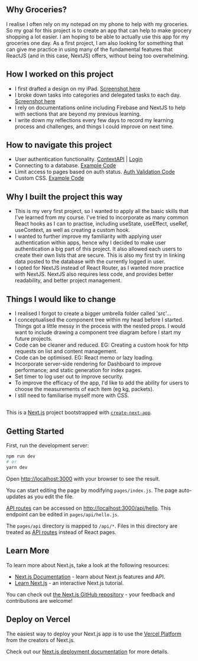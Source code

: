## Why Groceries?

I realise I often rely on my notepad on my phone to help with my groceries. So my goal for this project is to create an app that can help to make grocery shopping a lot easier. I am hoping to be able to actually use this app for my groceries one day. As a first project, I am also looking for something that can give me practice in using many of the fundamental features that ReactJS (and in this case, NextJS) offers, without being too overwhelming. 

## How I worked on this project

- I first drafted a design on my iPad. [Screenshot here](https://lh3.googleusercontent.com/XdW8GhJAzf7Bep7oHfQ7VKqbScX0w21U5vHNwNmrZmI2sPtCVa-mS9PbWIkt7P-R0jTCIT0pEyUUcVIZvttP-4vCaggdiX_J7fJ8KGm23nUWyJTaTnRnhZ8VgI3aKH4-RJWNLUiRJUwJLAls93K5sQk8e6pgCtY5wZcEBJOBo9hZcDV3HUJAB-br8XyE-wALXD51O0zfVu-JUxBid-d7NjMINAQAe1VpY5oOKeWQB_flCja4SIEZa_ZD8KoWSMScba4D6d1l_MWpm8fwf-xWUjfEmfxh_cfDPpJ3h5zeLEIi4uFZChi5SUssiUhG_K5NczW2rEZenKN_e7tNsjp_0BOES0QJnXrAl15iySz4IMi3fLSyq4nLtMKMGLSQ8S5uFL6RpQK2JAwEET31LJ3KtjljPTQLlVihnT80Q3KH5l6lMWZjmId0yJS-yUS5zC2JuZf2xWp97YlC268SFZ9Z1XmY-KyPlK2svveu3CXnbPdbrdGga2sspRBJcGSTWd5bHakO1hpkYX_W3Qzz1mXqcl5kxC_nfDMrckt8Ok1x5vY1ezcFu4xAq30o01DnigXhbAPXHEQsVuzu353MRrvT8X7Yaw1lKak6X__3VRG58F0pp__BHhaptmnyYgELu7vMVI64zhr2Y5D5ede0WMXmxoCvhqXZmyp6EsOv2HxyK6By7ZlVYZv3Bniy_F8CzUuPUtqr8oSDHyJEAgQgRx-in-w2b5uJij9Jxsf1az8K1U2E3JyOZ5RdpcnGTXtBSf2udQ503TB8zrAZEXxXOxLIXwaqBY7E-lrwdw_Wx8yod3GHRS3gqlpLkgzTpLrNPQA6ABo4=w1637-h781-no?authuser=2)
- I broke down tasks into categories and delegated tasks to each day. [Screenshot here](https://lh3.googleusercontent.com/56AlkjIYgCNnX031mNzRGRrvwpiD66E-t12pVJpgkQVVOSPf7PATRCghu0Pq3JJFzNGynId2ay1Ami3wePjnnN0gY7_vhkxn1AIiSUECIq7xVckTs-Acsknlei-oceQu-6V2OTGuvwvbxF3hs2oIs3iDaxtQ1jGFg3qAcnhUi2xKVM9AFKMIJxNGdMyIPkXKa42aF3ftkEROB35J7QnkgZ-irV3kvwP2ovYAWJ83SvJ_IwDtYlV4bSBYyduqLePqru3xq-17XBLg_R88e7hb65Waeui21WIgFiOV5xqWAvasX7XQWPDbBs9g3OUePVOVRTAftmnJgbGN4hv07m1K0mNb7kK76IWRvr4ANxTsS_Imgg3ERyExM99b1b6Y7PEtb0rnoZyjKrZB4YGPDVO2IC-BDtPPhrN0lzusj4-W-2NaHUAKxopNarS_s7fPjyIxnUlFOz_DO8JucV3XqPTAD3UrVBN5m7GhmnXtGCwBeToQ9X84iGfo5H8Gq6BqEDHXFIW22E75-gtPiecDE5Cu_rwMC08XJ3PBKbV0ridGRZ33FMu1AbqKh5m9QivCwMQazCbj9i4B06UGIX-HnGlkDDEIr6k6LefBHWzlj6JO1PooVCKIek2YNZyFBrYXgR09al9TKkIhuQDP05SBl5HYqsY9zE1ILSpFzfTvEThdjwXBUmbDBfRyin-kW7Jos6J8trgfXr7J_g_jxm9F82xAbyxb3XJxfGZoSGT19hde9TSeczefiJevmwiRClkVElV1tkEpGSIq8cIWgHaAKc3OUY5hzXNxkJ4XFQqILRNbT8kn8226Becqi2w79b8voYMBfJyz=w1911-h1021-no?authuser=2)
- I rely on documentations online including Firebase and NextJS to help with sections that are beyond my previous learning. 
- I write down my reflections every few days to record my learning process and challenges, and things I could improve on next time. 

## How to navigate this project

- User authentication functionality. [ContextAPI](https://github.com/maggie-lw/portfolio-groceries/blob/main/components/store/auth-context.js) | [Login](https://github.com/maggie-lw/portfolio-groceries/blob/main/components/Auth/LogInForm.js)
- Connecting to a database. [Example Code](https://github.com/maggie-lw/portfolio-groceries/blob/main/components/Lists/AllLists.js) 
- Limit access to pages based on auth status. [Auth Validation Code](https://github.com/maggie-lw/portfolio-groceries/blob/main/components/Auth/AuthGuard.js) 
- Custom CSS. [Example Code](https://github.com/maggie-lw/portfolio-groceries/blob/main/components/Lists/GroceryLists.module.css)

## Why I built the project this way

- This is my very first project, so I wanted to apply all the basic skills that I've learned from my course. I've tried to incorporate as many common React hooks as I can to practise, including useState, useEffect, useRef, useContext, as well as creating a custom hook.
- I wanted to further improve my familiarity with applying user authentication within apps, hence why I decided to make user authentication a big part of this project. It also allowed each users to create their own lists that are secure. This is also my first try in linking data posted to the database with the currently logged in user.
- I opted for NextJS instead of React Router, as I wanted more practice with NextJS. NextJS also requires less code, and provides better readability, and better project management. 

## Things I would like to change

- I realised I forgot to create a bigger umbrella folder called 'src'...
- I conceptualised the component tree within my head before I started. Things got a little messy in the process with the nested props. I would want to include drawing a component tree diagram before I start my future projects. 
- Code can be cleaner and reduced. EG: Creating a custom hook for http requests on list and content management.
- Code can be optimised. EG: React memo or lazy loading. 
- Incorporate server-side rendering for Dashboard to improve performance; and static generation for index pages.
- Set timer to log user out to improve security.  
- To improve the efficacy of the app, I'd like to add the ability for users to choose the measurements of each item (eg kg, packets). 
- I still need to familiarise myself more with CSS. 

##

This is a [Next.js](https://nextjs.org/) project bootstrapped with [`create-next-app`](https://github.com/vercel/next.js/tree/canary/packages/create-next-app).

## Getting Started

First, run the development server:

```bash
npm run dev
# or
yarn dev
```

Open [http://localhost:3000](http://localhost:3000) with your browser to see the result.

You can start editing the page by modifying `pages/index.js`. The page auto-updates as you edit the file.

[API routes](https://nextjs.org/docs/api-routes/introduction) can be accessed on [http://localhost:3000/api/hello](http://localhost:3000/api/hello). This endpoint can be edited in `pages/api/hello.js`.

The `pages/api` directory is mapped to `/api/*`. Files in this directory are treated as [API routes](https://nextjs.org/docs/api-routes/introduction) instead of React pages.

## Learn More

To learn more about Next.js, take a look at the following resources:

- [Next.js Documentation](https://nextjs.org/docs) - learn about Next.js features and API.
- [Learn Next.js](https://nextjs.org/learn) - an interactive Next.js tutorial.

You can check out [the Next.js GitHub repository](https://github.com/vercel/next.js/) - your feedback and contributions are welcome!

## Deploy on Vercel

The easiest way to deploy your Next.js app is to use the [Vercel Platform](https://vercel.com/new?utm_medium=default-template&filter=next.js&utm_source=create-next-app&utm_campaign=create-next-app-readme) from the creators of Next.js.

Check out our [Next.js deployment documentation](https://nextjs.org/docs/deployment) for more details.

